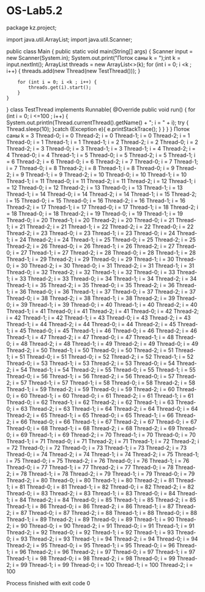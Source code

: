 # OS-Lab5.2
package kz.project;


import java.util.ArrayList;
import java.util.Scanner;

public class Main {
    public static void main(String[] args) {
        Scanner input = new Scanner(System.in);
        System.out.print("Поток саны k = ");int k = input.nextInt();
        ArrayList<Thread> threads = new ArrayList<>(k);
        for (int i = 0; i <k ; i++) {
            threads.add(new Thread(new TestThread()));
        }

        for (int i = 0; i <k ; i++) {
            threads.get(i).start();
        }
    }
}
class TestThread implements Runnable{
    @Override
    public void run() {
        for (int i = 0; i <=100 ; i++) {
            System.out.println(Thread.currentThread().getName() + "; i = " + i);
            try {
                Thread.sleep(10);
            }catch (Exception e){
                e.printStackTrace();
            }
        }
    }
}
Поток саны k = 3
Thread-0; i = 0
Thread-2; i = 0
Thread-1; i = 0
Thread-2; i = 1
Thread-0; i = 1
Thread-1; i = 1
Thread-1; i = 2
Thread-2; i = 2
Thread-0; i = 2
Thread-2; i = 3
Thread-0; i = 3
Thread-1; i = 3
Thread-1; i = 4
Thread-2; i = 4
Thread-0; i = 4
Thread-1; i = 5
Thread-0; i = 5
Thread-2; i = 5
Thread-1; i = 6
Thread-2; i = 6
Thread-0; i = 6
Thread-2; i = 7
Thread-0; i = 7
Thread-1; i = 7
Thread-0; i = 8
Thread-2; i = 8
Thread-1; i = 8
Thread-0; i = 9
Thread-2; i = 9
Thread-1; i = 9
Thread-2; i = 10
Thread-0; i = 10
Thread-1; i = 10
Thread-1; i = 11
Thread-0; i = 11
Thread-2; i = 11
Thread-2; i = 12
Thread-1; i = 12
Thread-0; i = 12
Thread-2; i = 13
Thread-0; i = 13
Thread-1; i = 13
Thread-1; i = 14
Thread-0; i = 14
Thread-2; i = 14
Thread-1; i = 15
Thread-2; i = 15
Thread-0; i = 15
Thread-0; i = 16
Thread-2; i = 16
Thread-1; i = 16
Thread-2; i = 17
Thread-1; i = 17
Thread-0; i = 17
Thread-1; i = 18
Thread-2; i = 18
Thread-0; i = 18
Thread-2; i = 19
Thread-0; i = 19
Thread-1; i = 19
Thread-0; i = 20
Thread-1; i = 20
Thread-2; i = 20
Thread-0; i = 21
Thread-1; i = 21
Thread-2; i = 21
Thread-1; i = 22
Thread-2; i = 22
Thread-0; i = 22
Thread-2; i = 23
Thread-0; i = 23
Thread-1; i = 23
Thread-0; i = 24
Thread-1; i = 24
Thread-2; i = 24
Thread-1; i = 25
Thread-0; i = 25
Thread-2; i = 25
Thread-2; i = 26
Thread-0; i = 26
Thread-1; i = 26
Thread-2; i = 27
Thread-0; i = 27
Thread-1; i = 27
Thread-2; i = 28
Thread-0; i = 28
Thread-1; i = 28
Thread-1; i = 29
Thread-2; i = 29
Thread-0; i = 29
Thread-1; i = 30
Thread-0; i = 30
Thread-2; i = 30
Thread-0; i = 31
Thread-2; i = 31
Thread-1; i = 31
Thread-0; i = 32
Thread-2; i = 32
Thread-1; i = 32
Thread-0; i = 33
Thread-1; i = 33
Thread-2; i = 33
Thread-0; i = 34
Thread-1; i = 34
Thread-2; i = 34
Thread-1; i = 35
Thread-2; i = 35
Thread-0; i = 35
Thread-2; i = 36
Thread-1; i = 36
Thread-0; i = 36
Thread-1; i = 37
Thread-0; i = 37
Thread-2; i = 37
Thread-0; i = 38
Thread-2; i = 38
Thread-1; i = 38
Thread-2; i = 39
Thread-0; i = 39
Thread-1; i = 39
Thread-0; i = 40
Thread-1; i = 40
Thread-2; i = 40
Thread-1; i = 41
Thread-0; i = 41
Thread-2; i = 41
Thread-0; i = 42
Thread-2; i = 42
Thread-1; i = 42
Thread-1; i = 43
Thread-0; i = 43
Thread-2; i = 43
Thread-1; i = 44
Thread-2; i = 44
Thread-0; i = 44
Thread-2; i = 45
Thread-1; i = 45
Thread-0; i = 45
Thread-1; i = 46
Thread-0; i = 46
Thread-2; i = 46
Thread-1; i = 47
Thread-2; i = 47
Thread-0; i = 47
Thread-1; i = 48
Thread-0; i = 48
Thread-2; i = 48
Thread-1; i = 49
Thread-2; i = 49
Thread-0; i = 49
Thread-2; i = 50
Thread-1; i = 50
Thread-0; i = 50
Thread-2; i = 51
Thread-1; i = 51
Thread-0; i = 51
Thread-0; i = 52
Thread-2; i = 52
Thread-1; i = 52
Thread-0; i = 53
Thread-1; i = 53
Thread-2; i = 53
Thread-0; i = 54
Thread-2; i = 54
Thread-1; i = 54
Thread-2; i = 55
Thread-0; i = 55
Thread-1; i = 55
Thread-0; i = 56
Thread-1; i = 56
Thread-2; i = 56
Thread-0; i = 57
Thread-2; i = 57
Thread-1; i = 57
Thread-1; i = 58
Thread-0; i = 58
Thread-2; i = 58
Thread-1; i = 59
Thread-2; i = 59
Thread-0; i = 59
Thread-2; i = 60
Thread-0; i = 60
Thread-1; i = 60
Thread-0; i = 61
Thread-2; i = 61
Thread-1; i = 61
Thread-0; i = 62
Thread-1; i = 62
Thread-2; i = 62
Thread-1; i = 63
Thread-0; i = 63
Thread-2; i = 63
Thread-1; i = 64
Thread-2; i = 64
Thread-0; i = 64
Thread-2; i = 65
Thread-1; i = 65
Thread-0; i = 65
Thread-1; i = 66
Thread-2; i = 66
Thread-0; i = 66
Thread-1; i = 67
Thread-2; i = 67
Thread-0; i = 67
Thread-0; i = 68
Thread-1; i = 68
Thread-2; i = 68
Thread-2; i = 69
Thread-0; i = 69
Thread-1; i = 69
Thread-2; i = 70
Thread-1; i = 70
Thread-0; i = 70
Thread-1; i = 71
Thread-0; i = 71
Thread-2; i = 71
Thread-1; i = 72
Thread-2; i = 72
Thread-0; i = 72
Thread-0; i = 73
Thread-1; i = 73
Thread-2; i = 73
Thread-0; i = 74
Thread-2; i = 74
Thread-1; i = 74
Thread-2; i = 75
Thread-1; i = 75
Thread-0; i = 75
Thread-2; i = 76
Thread-0; i = 76
Thread-1; i = 76
Thread-0; i = 77
Thread-1; i = 77
Thread-2; i = 77
Thread-0; i = 78
Thread-2; i = 78
Thread-1; i = 78
Thread-2; i = 79
Thread-1; i = 79
Thread-0; i = 79
Thread-2; i = 80
Thread-0; i = 80
Thread-1; i = 80
Thread-2; i = 81
Thread-1; i = 81
Thread-0; i = 81
Thread-1; i = 82
Thread-0; i = 82
Thread-2; i = 82
Thread-0; i = 83
Thread-2; i = 83
Thread-1; i = 83
Thread-0; i = 84
Thread-1; i = 84
Thread-2; i = 84
Thread-0; i = 85
Thread-1; i = 85
Thread-2; i = 85
Thread-1; i = 86
Thread-0; i = 86
Thread-2; i = 86
Thread-1; i = 87
Thread-2; i = 87
Thread-0; i = 87
Thread-2; i = 88
Thread-1; i = 88
Thread-0; i = 88
Thread-1; i = 89
Thread-2; i = 89
Thread-0; i = 89
Thread-1; i = 90
Thread-2; i = 90
Thread-0; i = 90
Thread-2; i = 91
Thread-0; i = 91
Thread-1; i = 91
Thread-2; i = 92
Thread-0; i = 92
Thread-1; i = 92
Thread-1; i = 93
Thread-0; i = 93
Thread-2; i = 93
Thread-1; i = 94
Thread-2; i = 94
Thread-0; i = 94
Thread-2; i = 95
Thread-0; i = 95
Thread-1; i = 95
Thread-0; i = 96
Thread-1; i = 96
Thread-2; i = 96
Thread-2; i = 97
Thread-0; i = 97
Thread-1; i = 97
Thread-1; i = 98
Thread-0; i = 98
Thread-2; i = 98
Thread-0; i = 99
Thread-2; i = 99
Thread-1; i = 99
Thread-0; i = 100
Thread-1; i = 100
Thread-2; i = 100

Process finished with exit code 0
